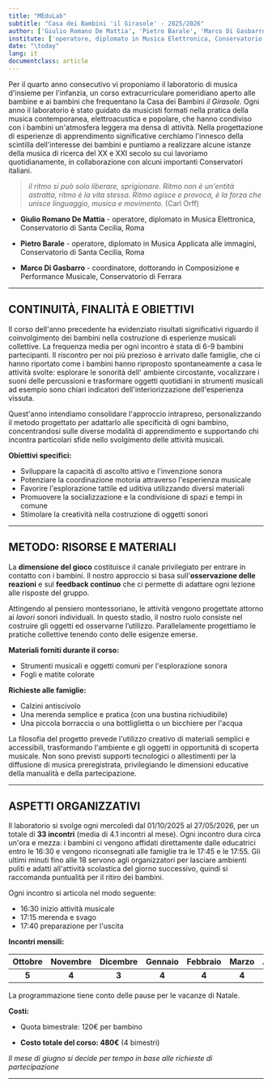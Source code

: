 ```yaml
---
title: "MEduLab"
subtitle: "Casa dei Bambini 'il Girasole' - 2025/2026"
author: ['Giulio Romano De Mattia', 'Pietro Barale', 'Marco Di Gasbarro']
institute: ['operatore, diplomato in Musica Elettronica, Conservatorio di Santa Cecilia, Roma', 'operatore, diplomato in Musica Applicata alle immagini, Conservatorio di Santa Cecilia, Roma', 'coordinatore, dottorando in Composizione e Performance Musicale, Conservatorio di Ferrara']
date: "\today"
lang: it
documentclass: article
---
```


Per il quarto anno consecutivo vi proponiamo il laboratorio di musica d'insieme per l'infanzia, un corso extracurriculare pomeridiano aperto alle bambine e ai bambini che frequentano la Casa dei Bambini *il Girasole*. Ogni anno il laboratorio è stato guidato da musicisti formati nella pratica della musica contemporanea, elettroacustica e popolare, che hanno condiviso con i bambini un'atmosfera leggera ma densa di attività.
Nella progettazione di esperienze di apprendimento significative cerchiamo l'innesco della scintilla dell'interesse dei bambini e puntiamo a realizzare alcune istanze della musica di ricerca del XX e XXI secolo su cui lavoriamo quotidianamente, in collaborazione con alcuni importanti Conservatori italiani.

>*il ritmo si può solo liberare, sprigionare. Ritmo non è un'entità astratta, ritmo è la vita stessa. Ritmo agisce e provoca, è la forza che unisce linguaggio, musica e movimento.* (Carl Orff)


<!-- **Maestri:** -->

- **Giulio Romano De Mattia** - operatore, diplomato in Musica Elettronica, Conservatorio di Santa Cecilia, Roma

- **Pietro Barale** - operatore, diplomato in Musica Applicata alle immagini, Conservatorio di Santa Cecilia, Roma

- **Marco Di Gasbarro** - coordinatore, dottorando in Composizione e Performance Musicale, Conservatorio di Ferrara




---

## CONTINUITÀ, FINALITÀ E OBIETTIVI

Il corso dell'anno precedente ha evidenziato risultati significativi riguardo il coinvolgimento dei bambini nella costruzione di esperienze musicali collettive. La frequenza media per ogni incontro è stata di 6-9 bambini partecipanti. Il riscontro per noi più prezioso è arrivato dalle famiglie, che ci hanno riportato come i bambini hanno riproposto spontaneamente a casa le attività svolte: esplorare le sonorità dell' ambiente circostante, vocalizzare i suoni delle percussioni e trasformare oggetti quotidiani in strumenti musicali ad esempio sono chiari indicatori dell'interiorizzazione dell'esperienza vissuta.

Quest'anno intendiamo consolidare l'approccio intrapreso, personalizzando il metodo progettato per adattarlo alle specificità di ogni bambino, concentrandosi sulle diverse modalità di apprendimento e supportando chi incontra particolari sfide nello svolgimento delle attività musicali.     

<!--- meglio dirlo a voce durante la riunione
Il progetto si fonda sul principio che l'apprendimento musicale nell'infanzia non produce necessariamente un risultato tangibile nel "saggio di fine anno", ma manifesta il suo valore nel **processo educativo** vissuto, che si concretizza nella coltivazione della capacità di ognuno di **inventare e ri-costruire mondi sonori** attraverso il gioco e la relazione con i maestri e i compagni.
-->

**Obiettivi specifici:**
- Sviluppare la capacità di ascolto attivo e l'invenzione sonora  
- Potenziare la coordinazione motoria attraverso l'esperienza musicale  
- Favorire l'esplorazione tattile ed uditiva utilizzando diversi materiali  
- Promuovere la socializzazione e la condivisione di spazi e tempi in comune  
- Stimolare la creatività nella costruzione di oggetti sonori  


---

## METODO: RISORSE E MATERIALI

La **dimensione del gioco** costituisce il canale privilegiato per entrare in contatto con i bambini. Il nostro approccio si basa sull'**osservazione delle reazioni** e sul **feedback continuo** che ci permette di adattare ogni lezione alle risposte del gruppo.

Attingendo al pensiero montessoriano, le attività vengono progettate attorno ai *lavori* sonori individuali. In questo stadio, il nostro ruolo consiste nel costruire gli oggetti ed osservarne l’utilizzo.
Parallelamente progettiamo le pratiche collettive tenendo conto delle esigenze emerse.

**Materiali forniti durante il corso:**  
- Strumenti musicali e oggetti comuni per l'esplorazione sonora  
- Fogli e matite colorate  

**Richieste alle famiglie:**  
- Calzini antiscivolo  
- Una merenda semplice e pratica (con una bustina richiudibile)  
- Una piccola borraccia o una bottliglietta o un bicchiere per l'acqua  

La filosofia del progetto prevede l'utilizzo creativo di materiali semplici e accessibili, trasformando l'ambiente e gli oggetti in opportunità di scoperta musicale. Non sono previsti supporti tecnologici o allestimenti per la diffusione di musica preregistrata, privilegiando le dimensioni educative della manualità e della partecipazione.



---

## ASPETTI ORGANIZZATIVI

Il laboratorio si svolge ogni mercoledì dal 01/10/2025 al 27/05/2026, per un totale di **33 incontri** (media di 4.1 incontri al mese).
Ogni incontro dura circa un'ora e mezza: i bambini ci vengono affidati direttamente dalle educatrici entro le 16:30 e vengono riconsegnati alle famiglie tra le 17:45 e le 17:55. Gli ultimi minuti fino alle 18 servono agli organizzatori per lasciare ambienti puliti e adatti all'attività scolastica del giorno successivo, quindi si raccomanda puntualità per il ritiro dei bambini.

Ogni incontro si articola nel modo seguente:  
- 16:30 inizio attività musicale   
- 17:15 merenda e svago   
- 17:40 preparazione per l'uscita   

**Incontri mensili:**

| Ottobre | Novembre | Dicembre | Gennaio | Febbraio | Marzo | Aprile | Maggio |
| :---: | :---: | :---: | :---: | :---: | :---: | :---: | :---: |
| **5** | **4** | **3** | **4** | **4** | **4** | **5** | **4** |

La programmazione tiene conto delle pause per le vacanze di Natale.

**Costi:**

- Quota bimestrale: 120€ per bambino    
<!-- - Pagamento: all'inizio di ogni bimestre   -->
- **Costo totale del corso: 480€** (4 bimestri)    

<!---
**Calendario pagamenti:**
| Periodo | Importo | Scadenza |
| :--- | ---: | :---: |
| Ottobre-novembre | 120€ | inizio ottobre |
| Dicembre-gennaio | 120€ | inizio dicembre |
| Febbraio-marzo | 120€ | inizio febbraio |
| Aprile-maggio | 120€ | inizio aprile |

-->
*Il mese di giugno si decide per tempo in base alle richieste di partecipazione*



---

